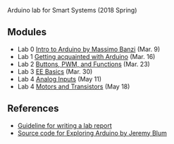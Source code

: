 Arduino lab for Smart Systems (2018 Spring)

## Modules

* Lab 0 [Intro to Arduino by Massimo Banzi](lab0/README.md) (Mar. 9) 
* Lab 1 [Getting acquainted with Arduino](lab1/README.md) (Mar. 16)
* Lab 2 [Buttons, PWM, and Functions](lab2/README.md) (Mar. 23)
* Lab 3 [EE Basics](lab3/README.md) (Mar. 30)
* Lab 4 [Analog Inputs](lab4/README.md) (May 11)
* Lab 4 [Motors and Transistors](lab5/README.md) (May 18)

## References 
* [Guideline for writing a lab report](http://www.writing.utoronto.ca/advice/specific-types-of-writing/lab-report)
* [Source code for Exploring Arduino by Jeremy Blum](https://github.com/sciguy14/Exploring-Arduino)
